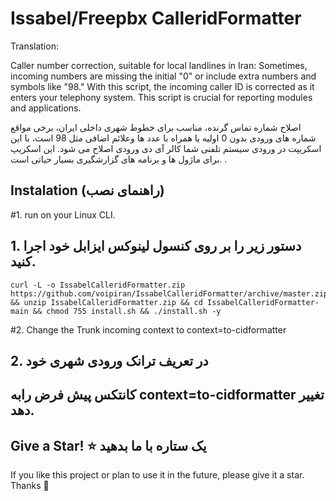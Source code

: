 # Issabel/Freepbx CalleridFormatter
Translation:

Caller number correction, suitable for local landlines in Iran: Sometimes, incoming numbers are missing the initial "0" or include extra numbers and symbols like "98." With this script, the incoming caller ID is corrected as it enters your telephony system. This script is crucial for reporting modules and applications.

اصلاح شماره تماس گرنده، مناسب برای خطوط شهری داخلی ایران، برخی مواقع شماره های ورودی بدون 0 اولیه یا همراه با عدد ها وعلائم اضافی مثل 98 است، با این اسکریپت در ورودی سیستم تلفنی شما کالر آی دی ورودی اصلاح می شود. این اسکریپ برای ماژول ها و برنامه های گزارشگیری بسیار حیاتی است.
.
## Instalation (راهنمای نصب)

#1. run on your Linux CLI.

## 1. دستور زیر را بر روی کنسول لینوکس ایزابل خود اجرا کنید.
```
curl -L -o IssabelCalleridFormatter.zip https://github.com/voipiran/IssabelCalleridFormatter/archive/master.zip && unzip IssabelCalleridFormatter.zip && cd IssabelCalleridFormatter-main && chmod 755 install.sh && ./install.sh -y
```


#2. Change the Trunk incoming context to   context=to-cidformatter

## 2. در تعریف ترانک ورودی شهری خود 
## کانتکس پیش فرض رابه context=to-cidformatter تغییر دهد.

## Give a Star! ⭐ یک ستاره با ما بدهید
If you like this project or plan to use it in the future, please give it a star. Thanks 🙏
